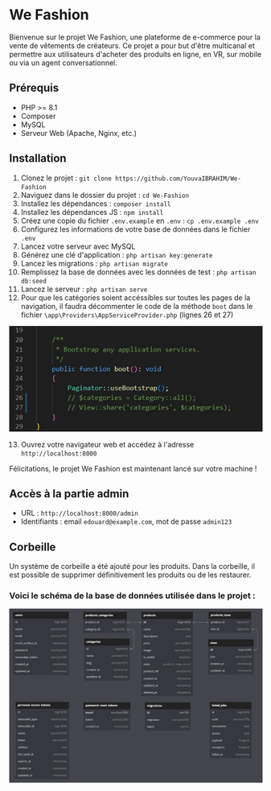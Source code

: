# We Fashion

Bienvenue sur le projet We Fashion, une plateforme de e-commerce pour la vente de vêtements de créateurs. Ce projet a pour but d'être multicanal et permettre aux utilisateurs d'acheter des produits en ligne, en VR, sur mobile ou via un agent conversationnel.

## Prérequis
- PHP >= 8.1
- Composer
- MySQL
- Serveur Web (Apache, Nginx, etc.)

## Installation
1. Clonez le projet : `git clone https://github.com/YouvaIBRAHIM/We-Fashion`
2. Naviguez dans le dossier du projet : `cd We-Fashion`
3. Installez les dépendances : `composer install`
4. Installez les dépendances JS : `npm install`
5. Créez une copie du fichier `.env.example` en `.env` : `cp .env.example .env`
6. Configurez les informations de votre base de données dans le fichier `.env`
7. Lancez votre serveur avec MySQL
8. Générez une clé d'application : `php artisan key:generate`
9. Lancez les migrations : `php artisan migrate`
10. Remplissez la base de données avec les données de test : `php artisan db:seed`
11. Lancez le serveur : `php artisan serve`
12. Pour que les catégories soient accéssibles sur toutes les pages de la navigation, il faudra décommenter le code de la méthode `boot` dans le fichier `\app\Providers\AppServiceProvider.php` (lignes 26 et 27)

![Diagramme de la base de données](/images/AppServiceProvider.jpeg)

13. Ouvrez votre navigateur web et accédez à l'adresse `http://localhost:8000`


Félicitations, le projet We Fashion est maintenant lancé sur votre machine !

## Accès à la partie admin
- URL : `http://localhost:8000/admin`
- Identifiants : email `edouard@example.com`, mot de passe `admin123`

## Corbeille
Un système de corbeille a été ajouté pour les produits. Dans la corbeille, il est possible de supprimer définitivement les produits ou de les restaurer.

### Voici le schéma de la base de données utilisée dans le projet :

![Diagramme de la base de données](/images/wefashion_db_diagram.jpeg)